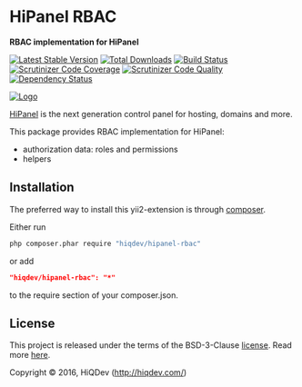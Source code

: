 HiPanel RBAC
============

**RBAC implementation for HiPanel**

[![Latest Stable Version](https://poser.pugx.org/hiqdev/yii2-auth/v/stable)](https://packagist.org/packages/hiqdev/yii2-auth)
[![Total Downloads](https://poser.pugx.org/hiqdev/yii2-auth/downloads)](https://packagist.org/packages/hiqdev/yii2-auth)
[![Build Status](https://img.shields.io/travis/hiqdev/hipanel-rbac.svg)](https://travis-ci.org/hiqdev/hipanel-rbac)
[![Scrutinizer Code Coverage](https://img.shields.io/scrutinizer/coverage/g/hiqdev/hipanel-rbac.svg)](https://scrutinizer-ci.com/g/hiqdev/hipanel-rbac/)
[![Scrutinizer Code Quality](https://img.shields.io/scrutinizer/g/hiqdev/hipanel-rbac.svg)](https://scrutinizer-ci.com/g/hiqdev/hipanel-rbac/)
[![Dependency Status](https://www.versioneye.com/php/hiqdev:hipanel-rbac/dev-master/badge.svg)](https://www.versioneye.com/php/hiqdev:hipanel-rbac/dev-master)

[![Logo](https://raw.githubusercontent.com/hiqdev/hipanel-core/master/docs/logo.png)](https://hipanel.com/)

[HiPanel](http://hipanel.com/) is the next generation control panel for hosting, domains and more.

This package provides RBAC implementation for HiPanel:

- authorization data: roles and permissions
- helpers

## Installation

The preferred way to install this yii2-extension is through [composer](http://getcomposer.org/download/).

Either run

```sh
php composer.phar require "hiqdev/hipanel-rbac"
```

or add

```json
"hiqdev/hipanel-rbac": "*"
```

to the require section of your composer.json.

## License

This project is released under the terms of the BSD-3-Clause [license](LICENSE).
Read more [here](http://choosealicense.com/licenses/bsd-3-clause).

Copyright © 2016, HiQDev (http://hiqdev.com/)

